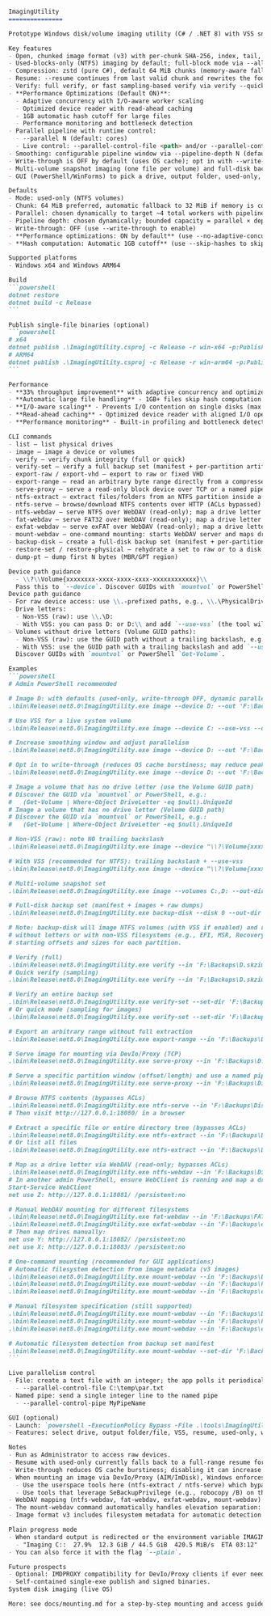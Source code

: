 ````markdown
ImagingUtility
===============

Prototype Windows disk/volume imaging utility (C# / .NET 8) with VSS snapshots, compressed chunked format, resume, verification, multi-volume imaging, and a simple GUI.

Key features
- Open, chunked image format (v3) with per-chunk SHA-256, index, tail, and filesystem metadata.
- Used-blocks-only (NTFS) imaging by default; full-block mode via --all-blocks.
- Compression: zstd (pure C#), default 64 MiB chunks (memory-aware fallback to 32 MiB), configurable via --chunk-size.
- Resume: --resume continues from last valid chunk and rewrites the footer.
- Verify: full verify, or fast sampling-based verify via verify --quick.
- **Performance Optimizations (Default ON)**:
  - Adaptive concurrency with I/O-aware worker scaling
  - Optimized device reader with read-ahead caching
  - 1GB automatic hash cutoff for large files
  - Performance monitoring and bottleneck detection
- Parallel pipeline with runtime control:
  - --parallel N (default: cores)
  - Live control: --parallel-control-file <path> and/or --parallel-control-pipe <name>
- Smoothing: configurable pipeline window via --pipeline-depth N (default chosen with parallel to target ~4 total workers).
- Write-through is OFF by default (uses OS cache); opt in with --write-through.
- Multi-volume snapshot imaging (one file per volume) and full-disk backup sets.
- GUI (PowerShell/WinForms) to pick a drive, output folder, used-only, VSS, parallelism, pipeline depth, write-through, and live control.

Defaults
- Mode: used-only (NTFS volumes)
- Chunk: 64 MiB preferred, automatic fallback to 32 MiB if memory is constrained
- Parallel: chosen dynamically to target ~4 total workers with pipeline depth
- Pipeline depth: chosen dynamically; bounded capacity = parallel × depth
- Write-through: OFF (use --write-through to enable)
- **Performance optimizations: ON by default** (use --no-adaptive-concurrency --no-optimized-reader to disable)
- **Hash computation: Automatic 1GB cutoff** (use --skip-hashes to skip all hashes)

Supported platforms
- Windows x64 and Windows ARM64

Build
```powershell
dotnet restore
dotnet build -c Release
```

Publish single-file binaries (optional)
```powershell
# x64
dotnet publish .\ImagingUtility.csproj -c Release -r win-x64 -p:PublishSingleFile=true --self-contained true
# ARM64
dotnet publish .\ImagingUtility.csproj -c Release -r win-arm64 -p:PublishSingleFile=true --self-contained true
```

Performance
- **33% throughput improvement** with adaptive concurrency and optimized I/O
- **Automatic large file handling** - 1GB+ files skip hash computation to prevent hanging
- **I/O-aware scaling** - Prevents I/O contention on single disks (max 3 workers)
- **Read-ahead caching** - Optimized device reader with aligned I/O operations
- **Performance monitoring** - Built-in profiling and bottleneck detection

CLI commands
- list – list physical drives
- image – image a device or volumes
- verify – verify chunk integrity (full or quick)
- verify-set – verify a full backup set (manifest + per-partition artifacts)
- export-raw / export-vhd – export to raw or fixed VHD
- export-range – read an arbitrary byte range directly from a compressed image
- serve-proxy – serve a read-only block device over TCP or a named pipe for mounting via DevIo/Proxy-compatible clients
- ntfs-extract – extract files/folders from an NTFS partition inside a compressed image (ACLs bypassed)
- ntfs-serve – browse/download NTFS contents over HTTP (ACLs bypassed)
- ntfs-webdav – serve NTFS over WebDAV (read-only); map a drive letter with the Windows WebDAV redirector
- fat-webdav – serve FAT32 over WebDAV (read-only); map a drive letter with the Windows WebDAV redirector
- exfat-webdav – serve exFAT over WebDAV (read-only); map a drive letter with the Windows WebDAV redirector
- mount-webdav – one-command mounting: starts WebDAV server and maps drive letter automatically (supports NTFS, FAT32, exFAT)
- backup-disk – create a full-disk backup set (manifest + per-partition files)
- restore-set / restore-physical – rehydrate a set to raw or to a disk
- dump-pt – dump first N bytes (MBR/GPT region)

Device path guidance
  - \\?\\Volume{xxxxxxxx-xxxx-xxxx-xxxx-xxxxxxxxxxxx}\\
  Pass this to `--device`. Discover GUIDs with `mountvol` or PowerShell `Get-Volume`.
Device path guidance
- For raw device access: use \\.-prefixed paths, e.g., \\.\PhysicalDrive1 or \\.\C:
- Drive letters:
  - Non-VSS (raw): use \\.\D:
  - With VSS: you can pass D: or D:\\ and add `--use-vss` (the tool will snapshot and redirect).
- Volumes without drive letters (Volume GUID paths):
  - Non-VSS (raw): use the GUID path without a trailing backslash, e.g., \\\?\Volume{xxxxxxxx-xxxx-xxxx-xxxx-xxxxxxxxxxxx}
  - With VSS: use the GUID path with a trailing backslash and add `--use-vss`, e.g., \\\?\Volume{xxxxxxxx-xxxx-xxxx-xxxx-xxxxxxxxxxxx}\\
  Discover GUIDs with `mountvol` or PowerShell `Get-Volume`.

Examples
```powershell
# Admin PowerShell recommended

# Image D: with defaults (used-only, write-through OFF, dynamic parallel+pipelining)
.\bin\Release\net8.0\ImagingUtility.exe image --device D: --out 'F:\Backups\D.skzimg'

# Use VSS for a live system volume
.\bin\Release\net8.0\ImagingUtility.exe image --device C: --use-vss --out 'F:\Backups\C.skzimg'

# Increase smoothing window and adjust parallelism
.\bin\Release\net8.0\ImagingUtility.exe image --device D: --out 'F:\Backups\D.skzimg' --parallel 8 --pipeline-depth 3

# Opt in to write-through (reduces OS cache burstiness; may reduce peaks)
.\bin\Release\net8.0\ImagingUtility.exe image --device D: --out 'F:\Backups\D.skzimg' --write-through

# Image a volume that has no drive letter (use the Volume GUID path)
# Discover the GUID via `mountvol` or PowerShell, e.g.:
#   (Get-Volume | Where-Object DriveLetter -eq $null).UniqueId
# Image a volume that has no drive letter (Volume GUID path)
# Discover the GUID via `mountvol` or PowerShell, e.g.:
#   (Get-Volume | Where-Object DriveLetter -eq $null).UniqueId

# Non-VSS (raw): note NO trailing backslash
.\bin\Release\net8.0\ImagingUtility.exe image --device "\\?\Volume{xxxxxxxx-xxxx-xxxx-xxxx-xxxxxxxxxxxx}" --out 'F:\Backups\NoLetterVol.skzimg'

# With VSS (recommended for NTFS): trailing backslash + --use-vss
.\bin\Release\net8.0\ImagingUtility.exe image --device "\\?\Volume{xxxxxxxx-xxxx-xxxx-xxxx-xxxxxxxxxxxx}\\" --use-vss --out 'F:\Backups\NoLetterVol.skzimg'

# Multi-volume snapshot set
.\bin\Release\net8.0\ImagingUtility.exe image --volumes C:,D: --out-dir 'F:\Backups' --use-vss

# Full-disk backup set (manifest + images + raw dumps)
.\bin\Release\net8.0\ImagingUtility.exe backup-disk --disk 0 --out-dir 'F:\Backups\Disk0-Set'

# Note: backup-disk will image NTFS volumes (with VSS if enabled) and raw-dump partitions
# without letters or with non-VSS filesystems (e.g., EFI, MSR, Recovery). The manifest records
# starting offsets and sizes for each partition.

# Verify (full)
.\bin\Release\net8.0\ImagingUtility.exe verify --in 'F:\Backups\D.skzimg'
# Quick verify (sampling)
.\bin\Release\net8.0\ImagingUtility.exe verify --in 'F:\Backups\D.skzimg' --quick

# Verify an entire backup set
.\bin\Release\net8.0\ImagingUtility.exe verify-set --set-dir 'F:\Backups\Disk0-Set'
# Or quick mode (sampling for images)
.\bin\Release\net8.0\ImagingUtility.exe verify-set --set-dir 'F:\Backups\Disk0-Set' --quick

# Export an arbitrary range without full extraction
.\bin\Release\net8.0\ImagingUtility.exe export-range --in 'F:\Backups\Disk0-D.skzimg' --offset 1048576 --length 4096 --out '.\sector-2048.bin'

# Serve image for mounting via DevIo/Proxy (TCP)
.\bin\Release\net8.0\ImagingUtility.exe serve-proxy --in 'F:\Backups\D.skzimg' --host 127.0.0.1 --port 11459

# Serve a specific partition window (offset/length) and use a named pipe
.\bin\Release\net8.0\ImagingUtility.exe serve-proxy --in 'F:\Backups\Disk0-D.skzimg' --pipe SkzMount --offset 1048576 --length 536870912

# Browse NTFS contents (bypasses ACLs)
.\bin\Release\net8.0\ImagingUtility.exe ntfs-serve --in 'F:\Backups\Disk0-D.skzimg' --offset 1048576 --port 18080
# Then visit http://127.0.0.1:18080/ in a browser

# Extract a specific file or entire directory tree (bypasses ACLs)
.\bin\Release\net8.0\ImagingUtility.exe ntfs-extract --in 'F:\Backups\Disk0-D.skzimg' --offset 1048576 --path 'Users\SomeUser\AppData' --out-dir .\extract
# Or list all files
.\bin\Release\net8.0\ImagingUtility.exe ntfs-extract --in 'F:\Backups\Disk0-D.skzimg' --offset 1048576 --list-only --out-dir NUL

# Map as a drive letter via WebDAV (read-only; bypasses ACLs)
.\bin\Release\net8.0\ImagingUtility.exe ntfs-webdav --in 'F:\Backups\Disk0-D.skzimg' --offset 1048576 --port 18081
# In another admin PowerShell, ensure WebClient is running and map a drive:
Start-Service WebClient
net use Z: http://127.0.0.1:18081/ /persistent:no

# Manual WebDAV mounting for different filesystems
.\bin\Release\net8.0\ImagingUtility.exe fat-webdav --in 'F:\Backups\FAT32-Partition.skzimg' --offset 0 --port 18082
.\bin\Release\net8.0\ImagingUtility.exe exfat-webdav --in 'F:\Backups\exFAT-Partition.skzimg' --offset 0 --port 18083
# Then map drives manually:
net use Y: http://127.0.0.1:18082/ /persistent:no
net use X: http://127.0.0.1:18083/ /persistent:no

# One-command mounting (recommended for GUI applications)
# Automatic filesystem detection from image metadata (v3 images)
.\bin\Release\net8.0\ImagingUtility.exe mount-webdav --in 'F:\Backups\Disk0-D.skzimg' --offset 1048576 --drive Z
.\bin\Release\net8.0\ImagingUtility.exe mount-webdav --in 'F:\Backups\FAT32-Partition.skzimg' --offset 0 --drive Y
.\bin\Release\net8.0\ImagingUtility.exe mount-webdav --in 'F:\Backups\exFAT-Partition.skzimg' --offset 0 --drive X

# Manual filesystem specification (still supported)
.\bin\Release\net8.0\ImagingUtility.exe mount-webdav --in 'F:\Backups\Disk0-D.skzimg' --offset 1048576 --filesystem ntfs --drive Z
.\bin\Release\net8.0\ImagingUtility.exe mount-webdav --in 'F:\Backups\FAT32-Partition.skzimg' --offset 0 --filesystem fat --drive Y
.\bin\Release\net8.0\ImagingUtility.exe mount-webdav --in 'F:\Backups\exFAT-Partition.skzimg' --offset 0 --filesystem exfat --drive X

# Automatic filesystem detection from backup set manifest
.\bin\Release\net8.0\ImagingUtility.exe mount-webdav --set-dir 'F:\Backups\Disk0-Set' --partition 3 --drive Z
```

Live parallelism control
- File: create a text file with an integer; the app polls it periodically
  - --parallel-control-file C:\temp\par.txt
- Named pipe: send a single integer line to the named pipe
  - --parallel-control-pipe MyPipeName

GUI (optional)
- Launch: `powershell -ExecutionPolicy Bypass -File .\tools\ImagingUtility.Gui.ps1`
- Features: select drive, output folder/file, VSS, resume, used-only, write-through (default OFF), parallelism slider, pipeline depth slider, live control (file + pipe), and an option to launch in a separate console for stability.

Notes
- Run as Administrator to access raw devices.
- Resume with used-only currently falls back to a full-range resume for correctness.
- Write-through reduces OS cache burstiness; disabling it can increase peaks but may introduce periodic stalls due to cache flushes.
- When mounting an image via DevIo/Proxy (AIM/ImDisk), Windows enforces NTFS ACLs from the captured volume. To access folders you normally can’t (even as admin), either:
  - Use the userspace tools here (ntfs-extract / ntfs-serve) which bypass ACLs by reading the filesystem structures directly, or
  - Use tools that leverage SeBackupPrivilege (e.g., robocopy /B) on the mounted volume.
- WebDAV mapping (ntfs-webdav, fat-webdav, exfat-webdav, mount-webdav) provides an Explorer-friendly, read-only view that bypasses ACLs. Requires the WebClient service. For large bulk copies, direct extraction may be faster.
- The mount-webdav command automatically handles elevation separation: WebDAV server runs as Administrator, drive mapping runs as current user for proper Windows Explorer visibility.
- Image format v3 includes filesystem metadata for automatic detection during mounting. Single-partition images created with this version will automatically detect filesystem type.

Plain progress mode
- When standard output is redirected or the environment variable IMAGINGUTILITY_PLAIN=1 is set, progress is printed as parse-friendly lines:
  - "Imaging C::  27.9%  12.3 GiB / 44.5 GiB  420.5 MiB/s  ETA 03:12"
- You can also force it with the flag `--plain`.

Future prospects
- Optional: IMDPROXY compatibility for DevIo/Proxy clients if ever needed (de-prioritized since WebDAV meets current needs).
- Self-contained single-exe publish and signed binaries.
System disk imaging (live OS)

More: see docs/mounting.md for a step-by-step mounting and access guide.
